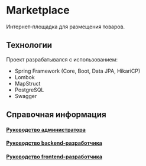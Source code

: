 # Marketplace
Интернет-площадка для размещения товаров.

## Технологии
Проект разрабатывался с использованием:

- Spring Framework (Core, Boot, Data JPA, HikariCP)
- Lombok
- MapStruct
- PostgreSQL
- Swagger

## Справочная информация
#### [Руководство администратора](docs/admin-guide/admin-guide.adoc)
#### [Руководство backend-разработчика](docs/back-dev-guide/back-dev-guide.adoc)
#### [Руководство frontend-разработчика](docs/front-dev-guide/front-dev-guide.adoc)

